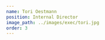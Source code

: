 ```yaml
---
name: Tori Oestmann
position: Internal Director
image_path: ../images/exec/tori.jpg
order: 3
---
```

